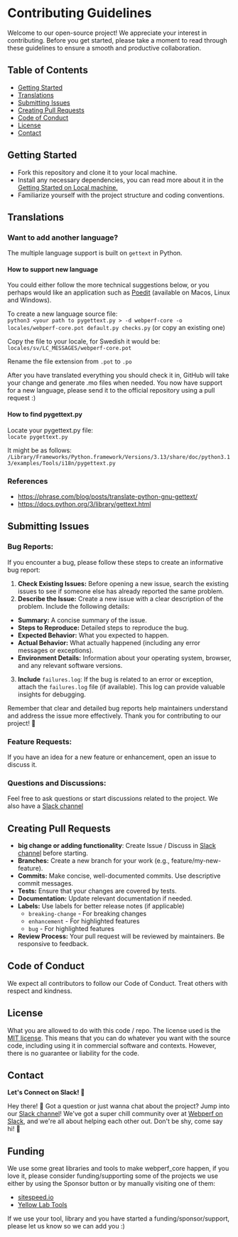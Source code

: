 # Contributing Guidelines
Welcome to our open-source project! We appreciate your interest in contributing. Before you get started, please take a moment to read through these guidelines to ensure a smooth and productive collaboration.

## Table of Contents
- [Getting Started](#getting-started)
- [Translations](#translations)
- [Submitting Issues](#submitting-issues)
- [Creating Pull Requests](#creating-pull-requests)
- [Code of Conduct](#code-of-conduct)
- [License](#license)
- [Contact](#contact)



## Getting Started
- Fork this repository and clone it to your local machine.
- Install any necessary dependencies, you can read more about it in the [Getting Started on Local machine.](getting-started-local.md)
- Familiarize yourself with the project structure and coding conventions.

## Translations
### Want to add another language? 

The multiple language support is built on `gettext` in Python.

#### How to support new language
You could either follow the more technical suggestions below, or you perhaps would like an application such as [Poedit](https://poedit.net) (available on Macos, Linux and Windows).

To create a new language source file:  
```python3 <your path to pygettext.py > -d webperf-core -o locales/webperf-core.pot default.py checks.py```
(or copy an existing one)

Copy the file to your locale, for Swedish it would be:  
```locales/sv/LC_MESSAGES/webperf-core.pot```

Rename the file extension from `.pot` to `.po`

After you have translated everything you should check it in, GitHub will take your change and generate .mo files when needed.
You now have support for a new language, please send it to the official repository using a pull request :)

#### How to find pygettext.py

Locate your pygettext.py file:  
```locate pygettext.py```

It might be as follows:  
```/Library/Frameworks/Python.framework/Versions/3.13/share/doc/python3.13/examples/Tools/i18n/pygettext.py```

### References

- https://phrase.com/blog/posts/translate-python-gnu-gettext/
- https://docs.python.org/3/library/gettext.html

## Submitting Issues

### Bug Reports:
If you encounter a bug, please follow these steps to create an informative bug report:

1) **Check Existing Issues:** Before opening a new issue, search the existing issues to see if someone else has already reported the same problem.
2) **Describe the Issue:** Create a new issue with a clear description of the problem. Include the following details:
- **Summary:** A concise summary of the issue.
- **Steps to Reproduce:** Detailed steps to reproduce the bug.
- **Expected Behavior:** What you expected to happen.
- **Actual Behavior:** What actually happened (including any error messages or exceptions).
- **Environment Details:** Information about your operating system, browser, and any relevant software versions.
3) **Include** `failures.log`: If the bug is related to an error or exception, attach the `failures.log` file (if available). This log can provide valuable insights for debugging.

Remember that clear and detailed bug reports help maintainers understand and address the issue more effectively. Thank you for contributing to our project! 🙌

### Feature Requests:
If you have an idea for a new feature or enhancement, open an issue to discuss it.

### Questions and Discussions:
Feel free to ask questions or start discussions related to the project. We also have a [Slack channel](https://webperf.se/articles/webperf-pa-slack/)

## Creating Pull Requests
- **big change or adding functionality**: Create Issue / Discuss in [Slack channel](https://webperf.se/articles/webperf-pa-slack/) before starting.
- **Branches:** Create a new branch for your work (e.g., feature/my-new-feature).
- **Commits:** Make concise, well-documented commits. Use descriptive commit messages.
- **Tests:** Ensure that your changes are covered by tests.
- **Documentation:** Update relevant documentation if needed.
- **Labels:** Use labels for better release notes (if applicable)
   - `breaking-change` - For breaking changes
   - `enhancement` - For highlighted features
   - `bug` - For highlighted features
- **Review Process:** Your pull request will be reviewed by maintainers. Be responsive to feedback.

## Code of Conduct
We expect all contributors to follow our Code of Conduct. Treat others with respect and kindness.

## License
What you are allowed to do with this code / repo.
The license used is the [MIT license](https://en.wikipedia.org/wiki/MIT_License). This means that you can do whatever you want with the source code, including using it in commercial software and contexts. However, there is no guarantee or liability for the code.

## Contact
**Let's Connect on Slack! 🚀**

Hey there! 👋 Got a question or just wanna chat about the project? Jump into our [Slack channel](https://webperf.se/articles/webperf-pa-slack/)! We've got a super chill community over at [Webperf on Slack](https://webperf.se/articles/webperf-pa-slack/), and we're all about helping each other out. Don't be shy, come say hi! 🎉

## Funding

We use some great libraries and tools to make webperf_core happen,
if you love it, please consider funding/supporting some of the projects we use either by
using the Sponsor button or by manually visiting one of them:
- [sitespeed.io](https://github.com/sitespeedio/sitespeed.io)
- [Yellow Lab Tools](https://github.com/YellowLabTools/YellowLabTools)

If we use your tool, library and you have started a funding/sponsor/support, please let us
know so we can add you :)
